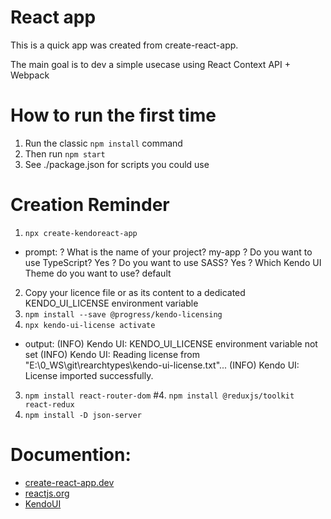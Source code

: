 # React app

This is a quick app was created from create-react-app.

The main goal is to dev a simple usecase using React Context API + Webpack

# How to run the first time
1. Run the classic `npm install` command
2. Then run `npm start`
3. See ./package.json for scripts you could use

# Creation Reminder
1. `npx create-kendoreact-app`
  - prompt:
    ? What is the name of your project? my-app
    ? Do you want to use TypeScript? Yes
    ? Do you want to use SASS? Yes
    ? Which Kendo UI Theme do you want to use? default
2. Copy your licence file or as its content to a dedicated KENDO_UI_LICENSE environment variable
3. `npm install --save @progress/kendo-licensing`
4. `npx kendo-ui-license activate`
  - output:
    (INFO) Kendo UI: KENDO_UI_LICENSE environment variable not set
    (INFO) Kendo UI: Reading license from "E:\0_WS\git\rearchtypes\kendo-ui-license.txt"...
    (INFO) Kendo UI: License imported successfully.
3. `npm install react-router-dom`
#4. `npm install @reduxjs/toolkit react-redux`
100. `npm install -D json-server`

# Documention:
- [create-react-app.dev](https://create-react-app.dev/docs/)
- [reactjs.org](https://reactjs.org/docs/)
- [KendoUI](https://www.telerik.com/kendo-react-ui)

